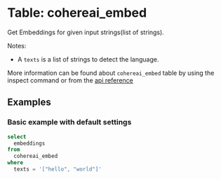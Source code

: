 # Table: cohereai_embed

Get Embeddings for given input strings(list of strings).

Notes:
* A `texts` is a list of strings to detect the language.

More information can be found about `cohereai_embed` table by using the inspect command or from the [api reference](https://docs.cohere.com/reference/embed)

## Examples

### Basic example with default settings

```sql
select
  embeddings
from
  cohereai_embed
where
  texts = '["hello", "world"]'
```


